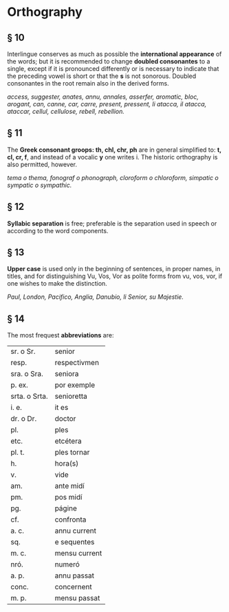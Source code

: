 # Orthography

## § 10

Interlingue conserves as much as possible the **international appearance** of the words; but it is recommended to change **doubled consonantes** to a single, except if it is pronounced differently or is necessary to indicate that the preceding vowel is short or that the **s** is not sonorous. Doubled consonantes in the root remain also in the derived forms. 

_access, suggester, anates, annu, annales, asserfer, aromatic, bloc, arogant, can, canne, car, carre, present, pressent, li atacca, il atacca, ataccar, cellul, cellulose, rebell, rebellion._

## § 11

The **Greek consonant groops: th, chl, chr, ph** are in general simplified to: **t, cl, cr, f**, and instead of a vocalic **y** one writes i. The historic orthography is also permitted, however. 

_tema o thema, fonograf o phonograph, cloroform o chloroform, simpatic o sympatic o sympathic._

## § 12

**Syllabic separation** is free; preferable is the separation used in speech or according to the word components.

## § 13

**Upper case** is used only in the beginning of sentences, in proper names, in titles, and for distinguishing Vu, Vos, Vor as polite forms from vu, vos, vor, if one wishes to make the distinction. 

_Paul, London, Pacifico, Anglia, Danubio, li Senior, su Majestie._

## § 14

The most frequest **abbreviations** are:

|  |  |
| --- | --- |
| sr. o Sr. | senior |
| resp.  | respectivmen |
| sra. o Sra. | seniora |
| p. ex.  | por exemple |
| srta. o Srta. | senioretta |
| i. e.  | it es |
| dr. o Dr. | doctor |
| pl. | ples |
| etc. | etcétera |
| pl. t. | ples tornar |
| h. | hora(s) |
| v. | vide |
| am.  | ante midí |
| pm. | pos midí |
| pg. | págine |
| cf. | confronta |
| a. c. | annu current |
| sq. | e sequentes |
| m. c. | mensu current |
| nró. | numeró |
| a. p. | annu passat |
| conc.  | concernent |
| m. p. | mensu passat |

